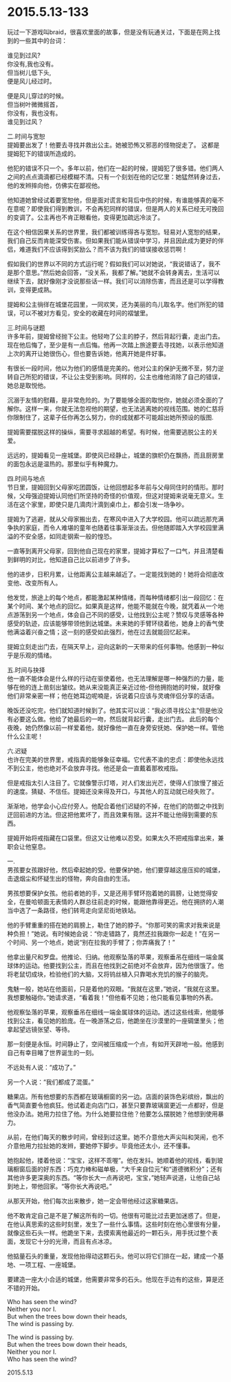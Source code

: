 2015.5.13-133
=============
玩过一下游戏叫braid，很喜欢里面的故事，但是没有玩通关过，下面是在网上找到的一些其中的台词：

谁见到过风?   
你没有,我也没有。   
但当树儿低下头,   
便是风儿经过时。  

便是风儿穿过的时候。   
但当树叶微微摇首，   
你没有，我也没有。   
谁见到过风？   

二.时间与宽恕  
提姆要出发了！他要去寻找并救出公主。她被恐怖又邪恶的怪物捉走了。 
这都是提姆犯下的错误所造成的。 

他犯的错误不只一个。多年以前，他们在一起的时候，提姆犯了很多错。他们两人之间的点点滴滴都已经模糊不清。只有一个刻划在他的记忆里：她猛然转身过去，他的发辫摔向他，仿佛实在鄙视他。 

他知道她曾经试着要宽恕他，但是面对谎言和背后中伤的时候，有谁能够真的毫不在意呢？即使我们得到教训，不会再犯同样的错误，但是两人的关系已经无可挽回的变调了。公主再也不肯正眼看他，变得更加疏远冷淡了。 

在这个相信因果关系的世界里，我们都被训练得吝与宽恕。轻易对人宽恕的结果，我们自己反而肯能深受伤害。但如果我们能从错误中学习，并且因此成为更好的伴侣，难道我们不应该得到奖励么？而不该为我们的错误接收惩罚啊！ 

假如我们的世界以不同的方式运行呢？假如我们可以对她说，“我说错话了，我不是那个意思。”然后她会回答，“没关系，我都了解。”她就不会转身离去，生活可以继续下去，就好像刚才没说那些话一样。我们可以消除伤害，而且还是可以学得教训，变得更成熟。 

提姆和公主徜徉在城堡花园里，一同欢笑，还为美丽的鸟儿取名字。他们所犯的错误，可以不被对方看见，安全的收藏在时间的褶皱里。 

三.时间与谜题  
许多年前，提姆曾经抛下公主。他轻吻了公主的脖子，然后背起行囊，走出门去。现在他后悔了，至少是有一点后悔。他再一次踏上旅途要去寻找她，以表示他知道上次的离开让她很伤心，但也要告诉她，他离开她是件好事。 

有很长一段时间，他以为他们的感情是完美的。他对公主的保护无微不至，努力逆转自己所犯的错误，不让公主受到影响。同样的，公主也维他消除了自己的错误，她总是取悦他。 

沉溺于友情的慰藉，是非常危险的。为了要能够全面的取悦你，她就必须全面的了解你。这样一来，你就无法忽视他的期望，也无法逃离她的视线范围。她的仁慈将你限制住了，这辈子任你再怎么努力，你的成就都不可能超出她所预设的版图. 

提姆需要摆脱这样的操纵，需要寻求超越的希望。有时候，他需要逃脱公主的关爱。 

远远的，提姆看见一座城堡。即使风已经静止，城堡的旗帜仍在飘扬，而且厨房里的面包永远是温热的。那里似乎有种魔力。 

四.时间与地点  
节日里，提姆回到父母家吃团圆饭，让他回想起多年前与父母同住时的情形。那时候，父母强迫提姆认同他们所坚持的奇怪的价值观，但这对提姆来说毫无意义。生活在这个家里，即使只是几滴肉汁滴到桌巾上，都会引发一场争吵。 

提姆为了逃避，就从父母家搬出去，在寒风中进入了大学校园。他可以疏远那充满争执的家庭，而令人难堪的童年也随着往事渐渐淡去。但他随即踏入大学校园里满溢的不安全感，如同走钢索一般的惶恐。 

一直等到离开父母家，回到他自己现在的家里，提姆才算松了一口气，并且清楚看到鲜明的对比，他知道自己比以前进步了许多。 

他的进步，日积月累，让他距离公主越来越近了。一定能找到她的！她将会彻底改变他、改变所有人。 

他发觉，旅途上的每个地点，都能激起某种情绪，而每种情绪都引出一段回忆：在某个时间、某个地点的回忆。如果真是这样，他能不能就在今晚，就凭着从一个地点游荡到另一个地点，体会自己不同的感受，让他找到公主呢？赞叹与灵感等各种感受的轨迹，应该能够带领他到达城堡。未来她的手臂环绕着他，她身上的香气使他满溢着兴奋之情；这一刻的感受如此强烈，他在过去就能回忆起来。 

提姆立刻走出门去，在隔天早上，迎向这新的一天带来的任何事物。他感到一种似乎是乐观的情绪。 

五.时间与抉择  
他一直不能体会是什么样的行动在驱使着他，也无法理解是哪一种强烈的力量，能够在他的连上凿刻出皱纹。她从来没能真正亲近过他-但他拥抱她的时候，就好像他们非常亲密一样；他在她耳边呢喃是，诉说着只应该与灵魂伴侣分享的话语。 

晚饭还没吃完，他们就知道时候到了。他其实可以说：“我必须寻找公主”但是他没有必要这么做。他给了她最后的一吻，然后就背起行囊，走出门去。 
此后的每个夜晚，她仍然像以前一样爱着他，就好像他一直在身旁安抚她、保护她一样。管他什么公主呢！ 

六.迟疑   
也许在完美的世界里，戒指真的能够象征幸福。它代表不渝的忠贞：即使他永远找不到公主，他也绝对不会放弃寻找。他还是会一直戴着那枚戒指。 

但是戒指太引人注目了。它就像警示灯塔，对人们发出光芒，使得人们放慢了接近的速度。猜疑、不信任。提姆还没来得及开口，与其他人的互动就已经失败了。 

渐渐地，他学会小心应付旁人。他配合着他们迟疑的不掉，在他们的防御之中找到迂回前进的方法。但这把他累坏了，而且效果有限。这并不能让他得到需要的东西。 

提姆开始将戒指藏在口袋里。但这又让他难以忍受。如果太久不把戒指拿出来，兼职会让他窒息。 

一.  
男孩要女孩跟好他，然后牵起她的受。他要保护她，他们要穿越这座压抑的城堡，击退烟尘和怀疑生出的怪物，奔向自由的生活。 

男孩想要保护女孩。他前者她的手，又是还用手臂环抱着她的肩膀，让她觉得安全，在曼哈顿面无表情的人群总往前走的时候，能跟他靠得更近。他在拥挤的人潮当中选了一条路径，他们转弯走向坚尼街地铁站。 

他的手臂重重的搭在她的肩膀上，勒住了她的脖子。“你那可笑的需求对我来说是种负担！”她说。有时候她会说：“你走错路了，竟然还拉我跟你一起走！”在另一个时间、另一个地点，她说“别在拉我的手臂了；你弄痛我了！” 

他拿出量尺和罗盘。他推论、归纳。他观察坠落的苹果，观察垂吊在细线一端金属球体的运动。他要找到公主，而且在他找到之前绝对不会放弃，因为他很饿了。他将老鼠切成块，检验他们的大脑，又将钨丝植入只靠喝水充饥的猴子的脑壳。 

鬼魅一般，她站在他面前，只是着他的双眼。“我就在这里，”她说，“我就在这里。我想要触碰你。”她请求道，“看着我！”但他看不见她；他只能看见事物的外表。 

他观察坠落的苹果，观察垂吊在细线一端金属球体的运动。透过这些线索，他能够找到公主，看见她的脸庞。在一晚游荡之后，他跪坐在沙漠里的一座碉堡里头；他拿起望远镜张望、等待。 

那一刻便是永恒。时间静止了，空间被压缩成一个点，有如开天辟地一般。他感到自己有幸目睹了世界诞生的一刻。 

不远处有人说：“成功了。” 

另一个人说：“我们都成了混蛋。” 

糖果店。所有他想要的东西都在玻璃橱窗的另一边。店面的装饰色彩缤纷，飘出的香气简直要令他疯狂。他试着走向店门口，甚至只要靠玻璃窗更近一点都好，但是他没办法。她用力拉住了他。为什么她要拉住他？他要怎么摆脱她？他想到使用暴力。 

从前，在他们每天的散步时间，曾经到过这里。她不介意他大声尖叫和哭闹，也不介意他用力拉扯她的发辫，要她停下脚步。毕竟他还太小，还不懂事。 

她抱起他，搂着他说：“宝宝，这样不乖喔”。他在发抖。她顺着他的视线，看到玻璃橱窗后面的好东西：巧克力棒和磁单极，“大千来自位元”和“道德微积分”；还有其他许多更深奥的东西。“等你长大一点再说吧，宝宝，”她轻声说道，让他自己站到地上，带他回家。“等你长大再说吧。” 

从那天开始，他们每次出来散步，她一定会带他经过这家糖果店。 

他不敢肯定自己是不是了解这所有的一切。他很有可能比过去更加迷惑了。但是，在他认真思索的这些时刻里，发生了一些什么事情。这些时刻在他心里很有分量，就像这些石头一样。他跪坐下来，去摸索离他最近的一颗石头，用手抚过整个表面，发现它十分的光滑，而且有点冰凉。 

他掂量石头的重量，发现他抬得动这颗石头。他可以将它们排在一起，建成一个基地、一项工程、一座城堡。 

要建造一座大小合适的城堡，他需要非常多的石头。他现在手边有的这些，算是还不错的开始。 

Who has seen the wind?   
Neither you nor I.   
But when the trees bow down their heads,   
The wind is passing by. 

The wind is passing by.   
But when the trees bow down their heads,   
Neither you nor I.   
Who has seen the wind?  

2015.5.13